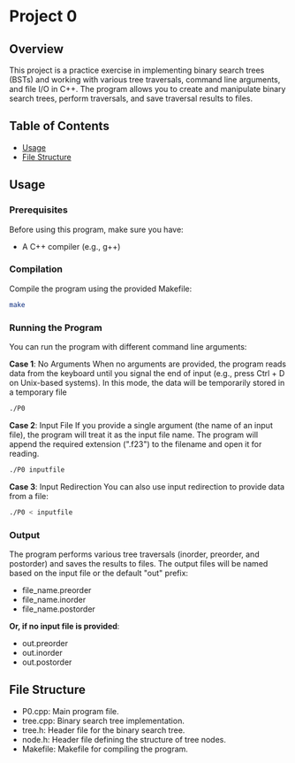 # Project 0

## Overview

This project is a practice exercise in implementing binary search trees (BSTs) and working with various tree traversals, command line arguments, and file I/O in C++. The program allows you to create and manipulate binary search trees, perform traversals, and save traversal results to files.

## Table of Contents

- [Usage](#usage)
- [File Structure](#file-structure)

## Usage

### Prerequisites

Before using this program, make sure you have:

- A C++ compiler (e.g., g++)

### Compilation

Compile the program using the provided Makefile:

```bash
make
```

### Running the Program

You can run the program with different command line arguments:

__Case 1__: No Arguments
When no arguments are provided, the program reads data from the keyboard until you signal the end of input (e.g., press Ctrl + D on Unix-based systems). In this mode, the data will be temporarily stored in a temporary file

```bash
./P0
```

__Case 2__: Input File
If you provide a single argument (the name of an input file), the program will treat it as the input file name. The program will append the required extension (".f23") to the filename and open it for reading.

```bash
./P0 inputfile
```

__Case 3__: Input Redirection
You can also use input redirection to provide data from a file:
```bash
./P0 < inputfile
```

### Output
The program performs various tree traversals (inorder, preorder, and postorder) and saves the results to files. The output files will be named based on the input file or the default "out" prefix:

* file_name.preorder
* file_name.inorder
* file_name.postorder

__Or, if no input file is provided__:

* out.preorder
* out.inorder
* out.postorder


## File Structure

* P0.cpp: Main program file.
* tree.cpp: Binary search tree implementation.
* tree.h: Header file for the binary search tree.
* node.h: Header file defining the structure of tree nodes.
* Makefile: Makefile for compiling the program.